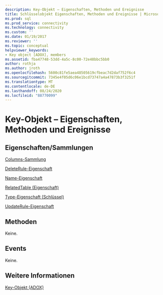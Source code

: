 ```yaml
---
description: Key-Objekt – Eigenschaften, Methoden und Ereignisse
title: Schlüsselobjekt Eigenschaften, Methoden und Ereignisse | Microsoft-Dokumentation
ms.prod: sql
ms.prod_service: connectivity
ms.technology: connectivity
ms.custom: ''
ms.date: 01/19/2017
ms.reviewer: ''
ms.topic: conceptual
helpviewer_keywords:
- Key object [ADOX], members
ms.assetid: fba47748-53dd-4a5c-8c00-72e48bbc5bb0
author: rothja
ms.author: jroth
ms.openlocfilehash: 5600c81fe5aea48505619cfbeac7d2daf752f6c4
ms.sourcegitcommit: 7345e4f05d6c06e1bcd73747a4a47873b3f3251f
ms.translationtype: MT
ms.contentlocale: de-DE
ms.lasthandoff: 08/24/2020
ms.locfileid: "88770099"
---
```

# <a name="key-object-properties-methods-and-events"></a>Key-Objekt – Eigenschaften, Methoden und Ereignisse
## <a name="propertiescollections"></a>Eigenschaften/Sammlungen  
 [Columns-Sammlung](./columns-collection-adox.md)  
  
 [DeleteRule-Eigenschaft](./deleterule-property-adox.md)  
  
 [Name-Eigenschaft](./name-property-adox.md)  
  
 [RelatedTable (Eigenschaft)](./relatedtable-property-adox.md)  
  
 [Type-Eigenschaft (Schlüssel)](./type-property-key-adox.md)  
  
 [UpdateRule-Eigenschaft](./updaterule-property-adox.md)  
  
## <a name="methods"></a>Methoden  
 Keine.  
  
## <a name="events"></a>Events  
 Keine.  
  
## <a name="see-also"></a>Weitere Informationen  
 [Key-Objekt (ADOX)](./key-object-adox.md)